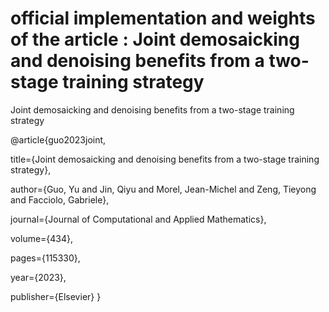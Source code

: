 # official implementation and weights of the article : Joint demosaicking and denoising benefits from a two-stage training strategy
Joint demosaicking and denoising benefits from a two-stage training strategy




@article{guo2023joint,

  title={Joint demosaicking and denoising benefits from a two-stage training strategy},
  
  author={Guo, Yu and Jin, Qiyu and Morel, Jean-Michel and Zeng, Tieyong and Facciolo, Gabriele},
  
  journal={Journal of Computational and Applied Mathematics},
  
  volume={434},
  
  pages={115330},
  
  year={2023},
  
  publisher={Elsevier}
}
